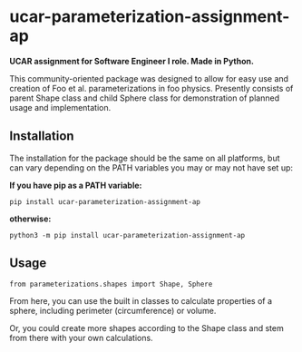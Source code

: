 # ucar-parameterization-assignment-ap
 **UCAR assignment for Software Engineer I role. Made in Python.**

 This community-oriented  package was designed to allow for easy use and creation of Foo et al. parameterizations in foo physics. Presently consists of parent Shape class and child Sphere class for demonstration of planned usage and implementation.

## Installation

The installation for the package should be the same on all platforms, but can vary depending on the PATH variables you may or may not have set up:

**If you have pip as a PATH variable:**

```
pip install ucar-parameterization-assignment-ap
```
**otherwise:**
```
python3 -m pip install ucar-parameterization-assignment-ap
```

## Usage

```
from parameterizations.shapes import Shape, Sphere 
```

From here, you can use the built in classes to calculate properties of a sphere, including perimeter (circumference) or volume.

Or, you could create more shapes according to the Shape class and stem from there with your own calculations.